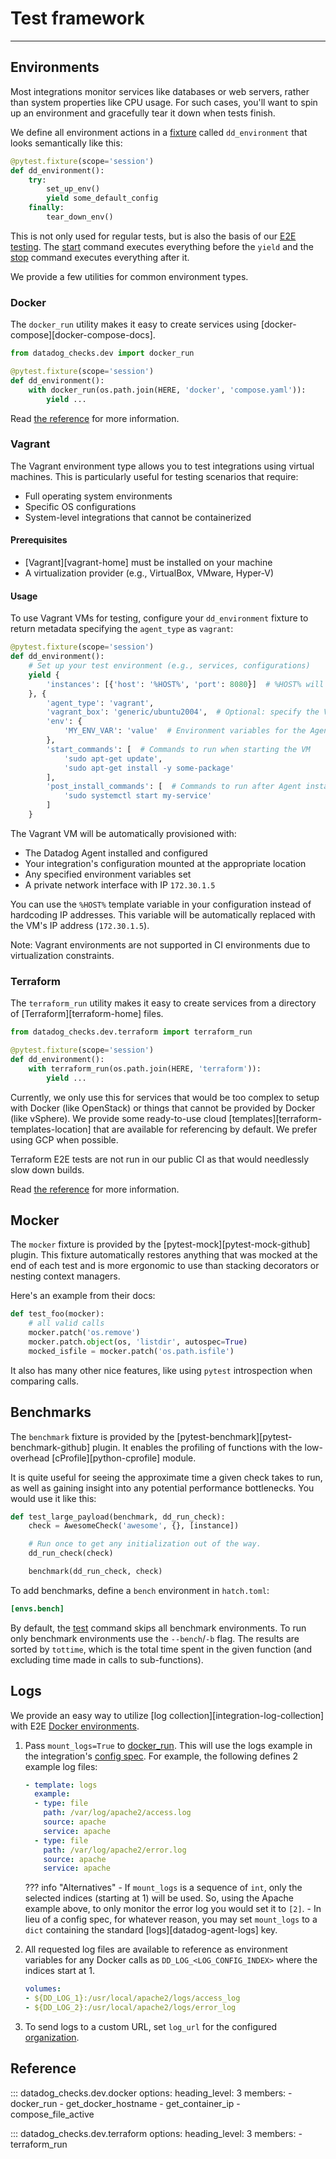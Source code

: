 # Test framework

-----

## Environments

Most integrations monitor services like databases or web servers, rather than system properties like CPU usage.
For such cases, you'll want to spin up an environment and gracefully tear it down when tests finish.

We define all environment actions in a [fixture](plugins.md#environment-manager) called `dd_environment` that
looks semantically like this:

```python
@pytest.fixture(scope='session')
def dd_environment():
    try:
        set_up_env()
        yield some_default_config
    finally:
        tear_down_env()
```

This is not only used for regular tests, but is also the basis of our [E2E testing](../e2e.md). The
[start](cli.md#ddev-env-start) command executes everything before the `yield` and the [stop](cli.md#ddev-env-stop)
command executes everything after it.

We provide a few utilities for common environment types.

### Docker

The `docker_run` utility makes it easy to create services using [docker-compose][docker-compose-docs].

```python
from datadog_checks.dev import docker_run

@pytest.fixture(scope='session')
def dd_environment():
    with docker_run(os.path.join(HERE, 'docker', 'compose.yaml')):
        yield ...
```

Read [the reference](#datadog_checks.dev.docker.docker_run) for more information.

### Vagrant

The Vagrant environment type allows you to test integrations using virtual machines. This is particularly useful for testing scenarios that require:

- Full operating system environments
- Specific OS configurations
- System-level integrations that cannot be containerized

#### Prerequisites

- [Vagrant][vagrant-home] must be installed on your machine
- A virtualization provider (e.g., VirtualBox, VMware, Hyper-V)

#### Usage

To use Vagrant VMs for testing, configure your `dd_environment` fixture to return metadata specifying the `agent_type` as `vagrant`:

```python
@pytest.fixture(scope='session')
def dd_environment():
    # Set up your test environment (e.g., services, configurations)
    yield {
        'instances': [{'host': '%HOST%', 'port': 8080}]  # %HOST% will be replaced with the VM's IP
    }, {
        'agent_type': 'vagrant',
        'vagrant_box': 'generic/ubuntu2004',  # Optional: specify the Vagrant box to use
        'env': {
            'MY_ENV_VAR': 'value'  # Environment variables for the Agent
        },
        'start_commands': [  # Commands to run when starting the VM
            'sudo apt-get update',
            'sudo apt-get install -y some-package'
        ],
        'post_install_commands': [  # Commands to run after Agent installation
            'sudo systemctl start my-service'
        ]
    }
```

The Vagrant VM will be automatically provisioned with:

- The Datadog Agent installed and configured
- Your integration's configuration mounted at the appropriate location
- Any specified environment variables set
- A private network interface with IP `172.30.1.5`

You can use the `%HOST%` template variable in your configuration instead of hardcoding IP addresses. This variable will be automatically replaced with the VM's IP address (`172.30.1.5`).

Note: Vagrant environments are not supported in CI environments due to virtualization constraints.

### Terraform

The `terraform_run` utility makes it easy to create services from a directory of [Terraform][terraform-home] files.

```python
from datadog_checks.dev.terraform import terraform_run

@pytest.fixture(scope='session')
def dd_environment():
    with terraform_run(os.path.join(HERE, 'terraform')):
        yield ...
```

Currently, we only use this for services that would be too complex to setup with Docker (like OpenStack) or
things that cannot be provided by Docker (like vSphere). We provide some ready-to-use cloud
[templates][terraform-templates-location] that are available for referencing by default. We prefer using GCP when possible.

Terraform E2E tests are not run in our public CI as that would needlessly slow down builds.

Read [the reference](#datadog_checks.dev.terraform.terraform_run) for more information.

## Mocker

The `mocker` fixture is provided by the [pytest-mock][pytest-mock-github] plugin. This fixture automatically restores
anything that was mocked at the end of each test and is more ergonomic to use than stacking decorators or nesting
context managers.

Here's an example from their docs:

```python
def test_foo(mocker):
    # all valid calls
    mocker.patch('os.remove')
    mocker.patch.object(os, 'listdir', autospec=True)
    mocked_isfile = mocker.patch('os.path.isfile')
```

It also has many other nice features, like using `pytest` introspection when comparing calls.

## Benchmarks

The `benchmark` fixture is provided by the [pytest-benchmark][pytest-benchmark-github] plugin. It enables the profiling
of functions with the low-overhead [cProfile][python-cprofile] module.

It is quite useful for seeing the approximate time a given check takes to run, as well as gaining insight into any potential
performance bottlenecks. You would use it like this:

```python
def test_large_payload(benchmark, dd_run_check):
    check = AwesomeCheck('awesome', {}, [instance])

    # Run once to get any initialization out of the way.
    dd_run_check(check)

    benchmark(dd_run_check, check)
```

To add benchmarks, define a `bench` environment in `hatch.toml`:

```toml
[envs.bench]
```

By default, the [test](cli.md#ddev-test) command skips all benchmark environments. To run only benchmark
environments use the `--bench`/`-b` flag. The results are sorted by `tottime`, which is the total
time spent in the given function (and excluding time made in calls to sub-functions).

## Logs

We provide an easy way to utilize [log collection][integration-log-collection] with E2E [Docker environments](#docker).

1. Pass `mount_logs=True` to [docker_run](#datadog_checks.dev.docker.docker_run). This will use the logs example in
   the integration's [config spec](../meta/config-specs.md). For example, the following defines 2 example log files:

    ```yaml
    - template: logs
      example:
      - type: file
        path: /var/log/apache2/access.log
        source: apache
        service: apache
      - type: file
        path: /var/log/apache2/error.log
        source: apache
        service: apache
    ```

    ??? info "Alternatives"
        - If `mount_logs` is a sequence of `int`, only the selected indices (starting at 1) will be used. So,
          using the Apache example above, to only monitor the error log you would set it to `[2]`.
        - In lieu of a config spec, for whatever reason, you may set `mount_logs` to a `dict` containing the
          standard [logs][datadog-agent-logs] key.

1. All requested log files are available to reference as environment variables for any Docker calls as
   `DD_LOG_<LOG_CONFIG_INDEX>` where the indices start at 1.

     ```yaml
     volumes:
     - ${DD_LOG_1}:/usr/local/apache2/logs/access_log
     - ${DD_LOG_2}:/usr/local/apache2/logs/error_log
     ```

1. To send logs to a custom URL, set `log_url` for the configured [organization](configuration.md#organization).

## Reference

::: datadog_checks.dev.docker
    options:
      heading_level: 3
      members:
        - docker_run
        - get_docker_hostname
        - get_container_ip
        - compose_file_active

::: datadog_checks.dev.terraform
    options:
      heading_level: 3
      members:
        - terraform_run
